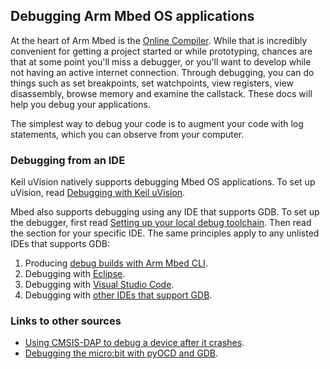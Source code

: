 ## Debugging Arm Mbed OS applications

At the heart of Arm Mbed is the <a href="/docs/v5.6/tools/arm-mbed-online-compiler.html" target="_blank">Online Compiler</a>. While that is incredibly convenient for getting a project started or while prototyping, chances are that at some point you'll miss a debugger, or you'll want to develop while not having an active internet connection. Through debugging, you can do things such as set breakpoints, set watchpoints, view registers, view disassembly, browse memory and examine the callstack. These docs will help you debug your applications.

The simplest way to debug your code is to augment your code with log statements, which you can observe from your computer.

### Debugging from an IDE

Keil uVision natively supports debugging Mbed OS applications. To set up uVision, read <a href="/docs/v5.6/tutorials/keil-uvision.html" target="_blank">Debugging with Keil uVision</a>.

Mbed also supports debugging using any IDE that supports GDB. To set up the debugger, first read <a href="/docs/v5.6/tools/setting-up-a-local-debug-toolchain.html" target="_blank">Setting up your local debug toolchain</a>. Then read the section for your specific IDE. The same principles apply to any unlisted IDEs that supports GDB:

1. Producing <a href="/docs/v5.6/tools/debug-builds-with-arm-mbed-cli.html" target="_blank">debug builds with Arm Mbed CLI</a>.
1. Debugging with <a href="/docs/v5.6/tutorials/eclipse.html" target="_blank">Eclipse</a>.
1. Debugging with <a href="/docs/v5.6/tutorials/visual-studio-code.html" target="_blank">Visual Studio Code</a>.
1. Debugging with <a href="/docs/v5.6/tools/debugging.html" target="_blank">other IDEs that support GDB</a>.

### Links to other sources

- <a href="https://os.mbed.com/blog/entry/Post-mortem-debugging-with-ARM-mbed/" target="_blank">Using CMSIS-DAP to debug a device after it crashes</a>.
- <a href="/docs/v5.6/tutorials/debug-microbit.html" target="_blank">Debugging the micro:bit with pyOCD and GDB</a>.
